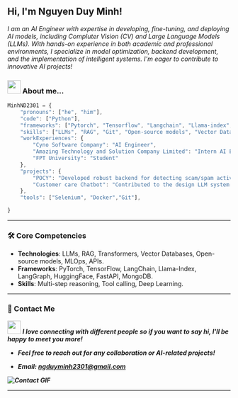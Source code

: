 <h2> Hi, I'm Nguyen Duy Minh!</h2>
<p><em>
I am an AI Engineer with expertise in developing, fine-tuning, and deploying AI models, including Compluter Vision (CV) and Large Language Models (LLMs). With hands-on experience in both academic and professional environments, I specialize in model optimization, backend development, and the implementation of intelligent systems. I'm eager to contribute to innovative AI projects!
</em></p>



### <img src="https://media.giphy.com/media/v1.Y2lkPTc5MGI3NjExZWg1OTFvNzJldHF0emx1Z2ZjazFlamR5dnVoM255bXp3ODY5dXZjbiZlcD12MV9zdGlja2Vyc19zZWFyY2gmY3Q9cw/h1QmJxwoCr19BtTkGt/giphy.gif" width="30"> About me...  

```javascript
MinhND2301 = {
    "pronouns": ["he", "him"],
    "code": ["Python"],
    "frameworks": ["Pytorch", "Tensorflow", "Langchain", "Llama-index", "Langgraph", "HuggingFace", "FastAPI", "MongoDB"],
    "skills": ["LLMs", "RAG", "Git", "Open-source models", "Vector Database", "Transformers", "Deep Learning", "Tool Calling", "MLOps", "APIs"],
    "workExperiences": {
        "Cyno Software Company": "AI Engineer",
        "Amazing Technology and Solution Company Limited": "Intern AI Engineer",
        "FPT University": "Student"
    },
    "projects": {
        "POCY": "Developed robust backend for detecting scam/spam activities using FastAPI and custom Transformers for system and data security",
        "Customer care Chatbot": "Contributed to the design LLM system and implementation of a RAG chatbot for company customer support"
    },
    "tools": ["Selenium", "Docker","Git"],

}

```
---


### 🛠️ Core Competencies

- **Technologies**: LLMs, RAG, Transformers, Vector Databases, Open-source models, MLOps, APIs.  
- **Frameworks**: PyTorch, TensorFlow, LangChain, Llama-Index, LangGraph, HuggingFace, FastAPI, MongoDB.  
- **Skills**: Multi-step reasoning, Tool calling, Deep Learning.
---
### 🔗 Contact Me
<img src="https://media.giphy.com/media/UvPvsX9oMlMWs/giphy.gif?cid=790b7611eh591o72etqtzlugfck1ejdyvuh3nymzw869uvcn&ep=v1_stickers_search&rid=giphy.gif&ct=s" width="30"> <em><b>I love connecting with different people so if you want to say hi, I'll be happy to meet you more!
- Feel free to reach out for any collaboration or AI-related projects!<b>

- **Email**: [ngduyminh2301@gmail.com](mailto:ngduyminh2301@gmail.com)   

![Contact GIF](https://media.giphy.com/media/hvRJCLFzcasrR4ia7z/giphy.gif)

---
